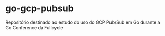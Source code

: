 # go-gcp-pubsub
Repositório destinado ao estudo do uso do GCP Pub/Sub em Go durante a Go Conference da Fullcycle
